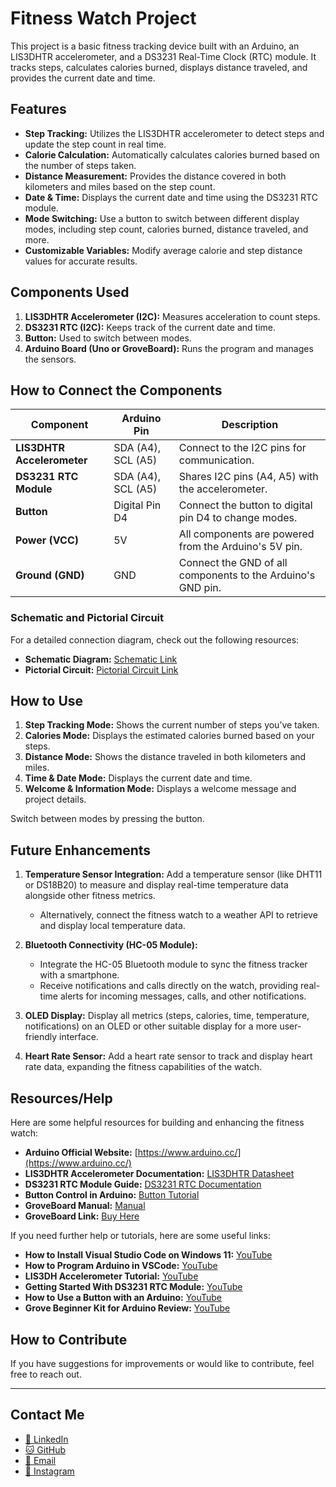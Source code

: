 # Fitness Watch Project

This project is a basic fitness tracking device built with an Arduino, an LIS3DHTR accelerometer, and a DS3231 Real-Time Clock (RTC) module. It tracks steps, calculates calories burned, displays distance traveled, and provides the current date and time.

## Features

- **Step Tracking:** Utilizes the LIS3DHTR accelerometer to detect steps and update the step count in real time.
- **Calorie Calculation:** Automatically calculates calories burned based on the number of steps taken.
- **Distance Measurement:** Provides the distance covered in both kilometers and miles based on the step count.
- **Date & Time:** Displays the current date and time using the DS3231 RTC module.
- **Mode Switching:** Use a button to switch between different display modes, including step count, calories burned, distance traveled, and more.
- **Customizable Variables:** Modify average calorie and step distance values for accurate results.

## Components Used

1. **LIS3DHTR Accelerometer (I2C):** Measures acceleration to count steps.
2. **DS3231 RTC (I2C):** Keeps track of the current date and time.
3. **Button:** Used to switch between modes.
4. **Arduino Board (Uno or GroveBoard):** Runs the program and manages the sensors.

## How to Connect the Components

| Component                 | Arduino Pin                 | Description                                       |
|---------------------------|-----------------------------|---------------------------------------------------|
| **LIS3DHTR Accelerometer** | SDA (A4), SCL (A5)          | Connect to the I2C pins for communication.        |
| **DS3231 RTC Module**      | SDA (A4), SCL (A5)          | Shares I2C pins (A4, A5) with the accelerometer.  |
| **Button**                 | Digital Pin D4              | Connect the button to digital pin D4 to change modes. |
| **Power (VCC)**            | 5V                         | All components are powered from the Arduino's 5V pin. |
| **Ground (GND)**           | GND                        | Connect the GND of all components to the Arduino's GND pin. |

### Schematic and Pictorial Circuit

For a detailed connection diagram, check out the following resources:

- **Schematic Diagram:** [Schematic Link](#)
- **Pictorial Circuit:** [Pictorial Circuit Link](#)

## How to Use

1. **Step Tracking Mode:** Shows the current number of steps you’ve taken.
2. **Calories Mode:** Displays the estimated calories burned based on your steps.
3. **Distance Mode:** Shows the distance traveled in both kilometers and miles.
4. **Time & Date Mode:** Displays the current date and time.
5. **Welcome & Information Mode:** Displays a welcome message and project details.

Switch between modes by pressing the button.

## Future Enhancements

1. **Temperature Sensor Integration:** Add a temperature sensor (like DHT11 or DS18B20) to measure and display real-time temperature data alongside other fitness metrics.
   - Alternatively, connect the fitness watch to a weather API to retrieve and display local temperature data.

2. **Bluetooth Connectivity (HC-05 Module):** 
   - Integrate the HC-05 Bluetooth module to sync the fitness tracker with a smartphone.
   - Receive notifications and calls directly on the watch, providing real-time alerts for incoming messages, calls, and other notifications.

3. **OLED Display:** Display all metrics (steps, calories, time, temperature, notifications) on an OLED or other suitable display for a more user-friendly interface.

4. **Heart Rate Sensor:** Add a heart rate sensor to track and display heart rate data, expanding the fitness capabilities of the watch.

## Resources/Help

Here are some helpful resources for building and enhancing the fitness watch:

- **Arduino Official Website:** [https://www.arduino.cc/](https://www.arduino.cc/)
- **LIS3DHTR Accelerometer Documentation:** [LIS3DHTR Datasheet](https://www.st.com/resource/en/datasheet/lis3dh.pdf)
- **DS3231 RTC Module Guide:** [DS3231 RTC Documentation](https://lastminuteengineers.com/ds3231-rtc-arduino-tutorial/)
- **Button Control in Arduino:** [Button Tutorial](https://www.arduino.cc/en/Tutorial/BuiltInExamples/Button)
- **GroveBoard Manual:** [Manual](https://files.seeedstudio.com/wiki/Grove-Beginner-Kit-For-Arduino/res/Grove-Beginner-Kit-For-ArduinoPDF.pdf)
- **GroveBoard Link:** [Buy Here](https://www.seeedstudio.com/Grove-Beginner-Kit-for-Arduino-p-4549.html)

If you need further help or tutorials, here are some useful links:

- **How to Install Visual Studio Code on Windows 11:** [YouTube](https://www.youtube.com/watch?v=cu_ykIfBprI)
- **How to Program Arduino in VSCode:** [YouTube](https://www.youtube.com/watch?v=dany7ae_0ks)
- **LIS3DH Accelerometer Tutorial:** [YouTube](https://www.youtube.com/watch?v=C09hG8OCBEk)
- **Getting Started With DS3231 RTC Module:** [YouTube](https://www.youtube.com/watch?v=RoSVrVVMy0c)
- **How to Use a Button with an Arduino:** [YouTube](https://www.youtube.com/watch?v=yBgMJssXqHY)
- **Grove Beginner Kit for Arduino Review:** [YouTube](https://www.youtube.com/watch?v=QiezoTmvlIc)

## How to Contribute

If you have suggestions for improvements or would like to contribute, feel free to reach out.

---

## Contact Me

- [💼 LinkedIn](https://www.linkedin.com/in/karanveer-panesar-0203a1247/)
- [🐱 GitHub](https://github.com/kpanesar88)
- [📧 Email](mailto:karanveerpanesar04@gmail.com)
- [📸 Instagram](https://www.instagram.com/zorzex?igsh=MWJtdXZ3MTFrZHdpbQ%3D%3D&utm_source=qr)

